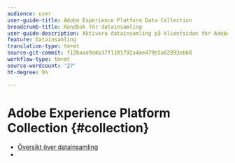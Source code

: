 ```yaml
---
audience: user
user-guide-title: Adobe Experience Platform Data Collection
breadcrumb-title: Handbok för datainsamling
user-guide-description: Aktivera datainsamling på klientsidan för Adobe Experience Platform Edge Network.
feature: Datainsamling
translation-type: tm+mt
source-git-commit: f12baaa9d4b37f1101792a4ae479b5a62893eb68
workflow-type: tm+mt
source-wordcount: '27'
ht-degree: 0%

---
```



# Adobe Experience Platform Collection {#collection}

- [Översikt över datainsamling](home.md)
- 
